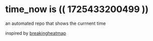 # time_now is (( 1725433200499 ))

an automated repo that shows the currnent time

inspired by [breakingheatmap](https://github.com/breakingheatmap/breakingheatmap)